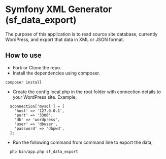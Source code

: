 # Symfony XML Generator (sf_data_export)

The purpose of this application is to read source site database, currently WordPress, 
and export that data in XML or JSON format.

## How to use
- Fork or Clone the repo.
- Install the dependencies using composer.
```
composer install
```

- Create the config.local.php in the root folder with connection details to your WordPress site. Example,
```
  $connection['mysql'] = [
    'host' => '127.0.0.1',
    'port' => '3306',
    'db' => 'wordpress',
    'user' => 'dbuser',
    'password' => 'dbpwd',
  ];
```
- Run the following command from command line to export the data,
```
  php bin/app.php sf_data_export
```
